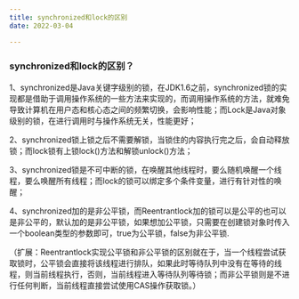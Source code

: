 ```yaml
---
title: synchronized和lock的区别
date: 2022-03-04

---
```


### synchronized和lock的区别？

1、synchronized是Java关键字级别的锁，在JDK1.6之前，synchronized锁的实现都是借助于调用操作系统的一些方法来实现的，而调用操作系统的方法，就难免导致计算机在用户态和核心态之间的频繁切换，会影响性能；而Lock是Java对象级别的锁，在进行调用时与操作系统无关，性能更好；

2、synchronized锁上锁之后不需要解锁，当锁住的内容执行完之后，会自动释放锁；而lock锁有上锁lock()方法和解锁unlock()方法；

3、synchronized锁是不可中断的锁，在唤醒其他线程时，要么随机唤醒一个线程，要么唤醒所有线程；而lock的锁可以绑定多个条件变量，进行有针对性的唤醒；

4、synchronized加的是非公平锁，而Reentrantlock加的锁可以是公平的也可以是非公平的，默认加的是非公平锁，如果想加公平锁，只需要在创建锁对象时传入一个boolean类型的参数即可，true为公平锁，false为非公平锁.

（扩展：Reentrantlock实现公平锁和非公平锁的区别就在于，当一个线程尝试获取锁时，公平锁会直接将该线程进行排队，如果此时等待队列中没有在等待的线程，则当前线程执行，否则，当前线程进入等待队列等待锁；而非公平锁则是不进行任何判断，当前线程直接尝试使用CAS操作获取锁。）
